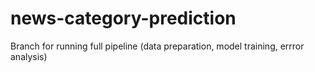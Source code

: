 # news-category-prediction

Branch for running full pipeline (data preparation, model training, errror analysis)